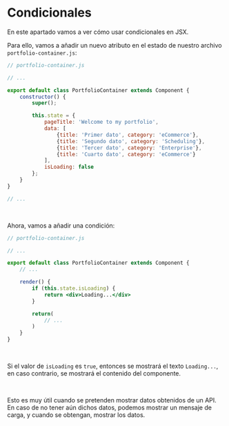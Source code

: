 # Condicionales

En este apartado vamos a ver cómo usar condicionales en JSX.

Para ello, vamos a añadir un nuevo atributo en el estado de nuestro archivo `portfolio-container.js`:

```js
// portfolio-container.js

// ...

export default class PortfolioContainer extends Component {
    constructor() {
        super();

        this.state = {
            pageTitle: 'Welcome to my portfolio',
            data: [
                {title: 'Primer dato', category: 'eCommerce'},
                {title: 'Segundo dato', category: 'Scheduling'},
                {title: 'Tercer dato', category: 'Enterprise'},
                {title: 'Cuarto dato', category: 'eCommerce'}
            ],
            isLoading: false
        };
    }
}

// ...
```

<br/>

Ahora, vamos a añadir una condición:

```jsx
// portfolio-container.js

// ...

export default class PortfolioContainer extends Component {
    // ...

    render() {
        if (this.state.isLoading) {
            return <div>Loading...</div>
        }

        return(
            // ...
        )
    }
}
```

<br/>

Si el valor de `isLoading` es `true`, entonces se mostrará el texto `Loading...`, en caso contrario, se mostrará el contenido del componente.

<br/>

Esto es muy útil cuando se pretenden mostrar datos obtenidos de un API. En caso de no tener aún dichos datos, podemos mostrar un mensaje de carga, y cuando se obtengan, mostrar los datos.